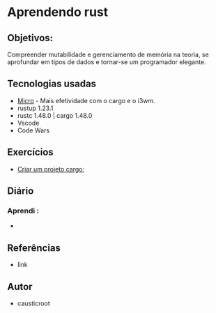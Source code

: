 # Aprendendo rust

## Objetivos:

Compreender mutabilidade  e gerenciamento de memória na teoria,
se aprofundar em tipos de dados e tornar-se um programador elegante.



## Tecnologias usadas

* [Micro](https://github.com/zyedidia/micro) - Mais efetividade com o cargo e o i3wm.
* rustup 1.23.1
* rustc 1.48.0 | cargo 1.48.0
* Vscode
* Code Wars

## Exercícios

* [Criar um projeto cargo](LINK); 


## Diário

### Aprendi :
* 

## Referências

* link


## Autor

* causticroot
